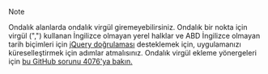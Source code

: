 > [!NOTE]
> Ondalık alanlarda ondalık virgül giremeyebilirsiniz. Ondalık bir nokta için virgül (",") kullanan İngilizce olmayan yerel halklar ve ABD İngilizce olmayan tarih biçimleri için [jQuery doğrulaması](https://jqueryvalidation.org/) desteklemek için, uygulamanızı küreselleştirmek için adımlar atmalısınız. Ondalık virgül ekleme yönergeleri için [bu GitHub sorunu 4076'ya bakın.](https://github.com/dotnet/AspNetCore.Docs/issues/4076#issuecomment-326590420)